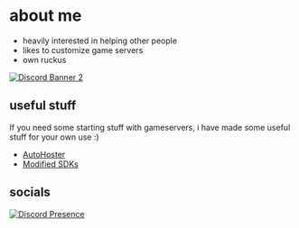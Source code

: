 # about me

- heavily interested in helping other people
- likes to customize game servers
- own ruckus
  
[![Discord Banner 2](https://discordapp.com/api/guilds/1097271368896217108/widget.png?style=banner2)](https://discord.gg/beyondmp)

## useful stuff
If you need some starting stuff with gameservers, i have made some useful stuff for your own use :)

- [AutoHoster](https://github.com/Twin1dev/FN.AutoHost)
- [Modified SDKs](https://github.com/Twin1dev/TwinSDKs)

## socials 

[![Discord Presence](https://lanyard.cnrad.dev/api/1092691233010368653?idleMessage=i%20appear%20offline%20alot)](https://discord.com/users/1092691233010368653)
